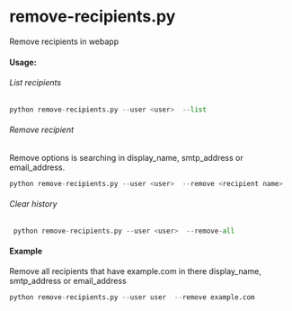 remove-recipients.py
====================
Remove recipients in webapp


#### Usage:

###### List recipients

```python
python remove-recipients.py --user <user>  --list
```
###### Remove recipient
Remove options is searching in display_name, smtp_address or email_address. 

```python
python remove-recipients.py --user <user>  --remove <recipient name>
```
    
###### Clear history 

```python
 python remove-recipients.py --user <user>  --remove-all
```
    
#### Example

Remove all recipients that have example.com in there display_name, smtp_address or email_address

```python
python remove-recipients.py --user user  --remove example.com
```  